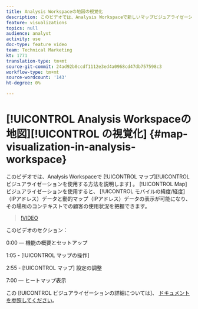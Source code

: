 ```yaml
---
title: Analysis Workspaceの地図の視覚化
description: このビデオでは、Analysis Workspaceで新しいマップビジュアライゼーションを使用する方法を説明します。 Mapビジュアライゼーションを使用すると、モバイル（緯度/経度）データまたはWeb（IPアドレス）データを動的マップに対して表示でき、その場所のコンテキストでの顧客の使用状況を把握できます。
feature: visualizations
topics: null
audience: analyst
activity: use
doc-type: feature video
team: Technical Marketing
kt: 1771
translation-type: tm+mt
source-git-commit: 24ad92b0ccdf1112e3ed4a0968cd47db757598c3
workflow-type: tm+mt
source-wordcount: '143'
ht-degree: 0%

---
```



# [!UICONTROL Analysis Workspaceの地図][!UICONTROL の視覚化] {#map-visualization-in-analysis-workspace}

このビデオでは、Analysis Workspaceで [!UICONTROL マップ][!UICONTROL ビジュアライゼーションを使用する方法を説明します] 。 [!UICONTROL Map] ビジュアライゼーションを使用すると、 [!UICONTROL モバイルの緯度/経度]（IPアドレス）データと動的マップ（IPアドレス）データの表示が可能になり、その場所のコンテキストでの顧客の使用状況を把握できます。

>[!VIDEO](https://video.tv.adobe.com/v/23559/?quality=12)

このビデオのセクション：

0:00 — 機能の概要とセットアップ

1:05 - [!UICONTROL マップの操作]

2:55 - [!UICONTROL マップ] 設定の調整

7:00 — ヒートマップ表示

この [!UICONTROL ビジュアライゼーションの詳細については]、 [ドキュメントを参照してください](https://marketing.adobe.com/resources/help/en_US/analytics/analysis-workspace/map-visualization.html)。
